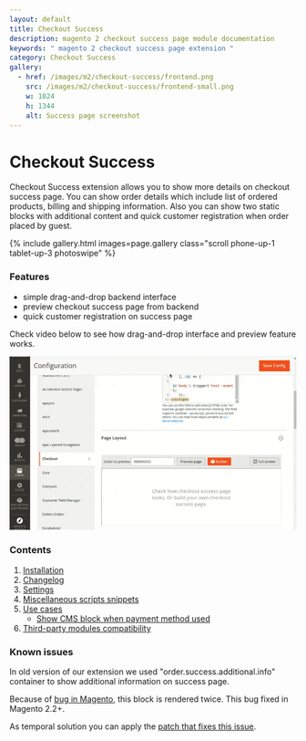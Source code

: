 ```yaml
---
layout: default
title: Checkout Success
description: magento 2 checkout success page module documentation
keywords: " magento 2 checkout success page extension "
category: Checkout Success
gallery:
  - href: /images/m2/checkout-success/frontend.png
    src: /images/m2/checkout-success/frontend-small.png
    w: 1024
    h: 1344
    alt: Success page screenshot
---
```


# Checkout Success

Checkout Success extension allows you to show more details on checkout success page.
You can show order details which include list of ordered products,
billing and shipping information. Also you can show two static blocks with
additional content and quick customer registration when order placed by guest.

{% include gallery.html images=page.gallery class="scroll phone-up-1 tablet-up-3 photoswipe" %}

### Features

 -  simple drag-and-drop backend interface
 -  preview checkout success page from backend
 -  quick customer registration on success page

Check video below to see how drag-and-drop interface and preview feature works.

![Checkout Success layout builder](/images/m2/checkout-success/builder-2.0.gif)

### Contents

 1. [Installation](installation/)
 2. [Changelog](changelog/)
 3. [Settings](settings)
 4. [Miscellaneous scripts snippets](miscellaneous-scripts-snippets/)
 4. [Use cases](use-cases/)
     *  [Show CMS block when payment method used](use-cases/#show-cms-block-when-payment-method-used)
 5. [Third-party modules compatibility](third-party-compatibility/)

### Known issues

In old version of our extension we used "order.success.additional.info"
container to show additional information on success page.

Because of [bug in Magento](https://github.com/magento/magento2/issues/4999),
this block is rendered twice. This bug fixed in Magento 2.2+.

As temporal solution you can apply the
[patch that fixes this issue](https://github.com/magento/magento2/commit/a5166bf85326c10bac416ae67614a2e4ffebf855).

